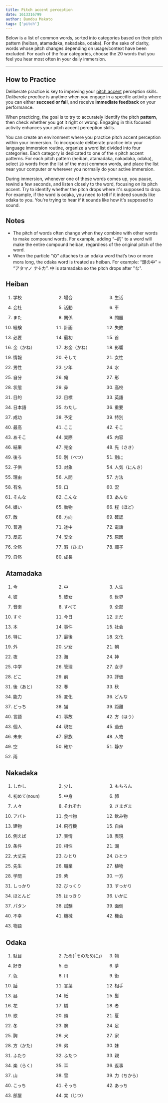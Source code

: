```yaml
---
title: Pitch accent perception
date: 1613316799
author: Bundou Makoto
tags: ['pitch']
---
```


Below is a list of common words,
sorted into categories based on their pitch pattern (heiban, atamadaka, nakadaka, odaka).
For the sake of clarity,
words whose pitch changes depending on usage/context have been excluded.
For each of the four categories,
choose the 20 words that you feel you hear most often in your daily immersion.

****

<style>
.compact_list :is(ul, ol) {
  display: grid;
  grid-template-columns: repeat(auto-fit, minmax(150px, 1fr));
  gap: 0.5rem;
  & li {
    padding: 2px 0;
    margin: 0;
  }
}
</style>

## How to Practice

Deliberate practice is key to improving your
[pitch accent](japanese-pitch-accents.html) perception skills.
*Deliberate practice* is anytime when you engage in a specific activity
where you can either **succeed or fail**,
and receive **immediate feedback** on your performance.

When practicing,
the goal is to try to accurately identify the pitch **pattern**,
then check whether you got it right or wrong.
Engaging in this focused activity enhances your pitch accent perception skills.

You can create an environment
where you practice pitch accent perception within your immersion.
To incorporate deliberate practice into your language immersion routine,
organize a word list divided into four categories.
Each category is dedicated to one of the `4` pitch accent patterns.
For each pitch pattern (heiban, atamadaka, nakadaka, odaka),
select `20` words from the list of the most common words,
and place the list near your computer
or wherever you normally do your active immersion.

During immersion,
whenever one of these words comes up, you pause, rewind a few seconds,
and listen closely to the word,
focusing on its pitch accent.
Try to identify whether the pitch drops where it's supposed to drop.
For example,
if the word is odaka,
you need to tell if it indeed sounds like odaka to you.
You're trying to hear if it sounds like how it's supposed to sound.

## Notes

* The pitch of words often change when they combine with other words
  to make compound words.
  For example, adding “~的” to a word will make the entire compound heiban,
  regardless of the original pitch of the word.
* When the particle “の” attaches to an odaka word
  that’s two or more mora long,
  the odaka word is treated as heiban.
  For example: “頭の中” = “アタマノ ナ↓カ”.
  中 is atamadaka so the pitch drops after "な".

<div class="compact_list">

## Heiban

1) 学校
1) 場合
1) 生活
1) 会社
1) 活動
1) 車
1) また
1) 関係
1) 問題
1) 経験
1) 計画
1) 失敗
1) 必要
1) 最初
1) 首
1) 金（かね）
1) お金（かね）
1) 影響
1) 情報
1) そして
1) 女性
1) 男性
1) 少年
1) 水
1) 自分
1) 俺
1) 形
1) 状態
1) 鼻
1) 高校
1) 目的
1) 目標
1) 英語
1) 日本語
1) わたし
1) 重要
1) 成功
1) 予定
1) 特別
1) 最高
1) ここ
1) そこ
1) あそこ
1) 実際
1) 内容
1) 結果
1) 完全
1) 先（さき）
1) 後ろ
1) 別（べつ）
1) 別に
1) 子供
1) 対象
1) 人気（にんき）
1) 理由
1) 人間
1) 方法
1) 有名
1) 口
1) 況
1) そんな
1) こんな
1) あんな
1) 嫌い
1) 動物
1) 程（ほど）
1) 敵
1) 方向
1) 確認
1) 普通
1) 途中
1) 電話
1) 反応
1) 安全
1) 原因
1) 全然
1) 暇（ひま）
1) 調子
1) 自然
1) 成長

## Atamadaka

1) 今
1) 中
1) 人生
1) 彼
1) 彼女
1) 世界
1) 音楽
1) すべて
1) 全部
1) すぐ
1) 今日
1) まだ
1) 本
1) 事件
1) 社会
1) 特に
1) 最後
1) 文化
1) 外
1) 少女
1) 朝
1) 夜
1) 海
1) 神
1) 中学
1) 管理
1) 女子
1) どこ
1) 前
1) 評価
1) 後（あと）
1) 春
1) 秋
1) 能力
1) 変化
1) どんな
1) どっち
1) 猫
1) 距離
1) 言語
1) 事故
1) 方（ほう）
1) 個人
1) 現在
1) 過去
1) 未来
1) 家族
1) 人物
1) 空
1) 確か
1) 静か
1) 雨

## Nakadaka

1) しかし
1) 少し
1) もちろん
1) 初めて(noun)
1) 中身
1) 卵
1) 人々
1) それぞれ
1) さまざま
1) アパト
1) 食べ物
1) 飲み物
1) 建物
1) 飛行機
1) 自由
1) 例えば
1) 表情
1) 表現
1) 条件
1) 相性
1) 湖
1) 大丈夫
1) ひとり
1) ひとつ
1) 先生
1) 職業
1) 植物
1) 学問
1) 紫
1) 一方
1) しっかり
1) びっくり
1) すっかり
1) ほとんど
1) はっきり
1) いかに
1) パタン
1) 試験
1) 面倒
1) 不幸
1) 機械
1) 機会
1) 物語
 
## Odaka

1) 駄目
1) ため(「そのために」)
1) 物
1) 好き
1) 音
1) 夢
1) 色
1) 川
1) 街
1) 話
1) 言葉
1) 相手
1) 昼
1) 紙
1) 髪
1) 花
1) 橋
1) 者
1) 歌
1) 頭
1) 夏
1) 冬
1) 腕
1) 足
1) 胸
1) 犬
1) 家
1) 方（かた）
1) 弟
1) 妹
1) ふたり
1) ふたつ
1) 親
1) 楽（らく）
1) 耳
1) 返事
1) 山
1) 雪
1) 力（ちから）
1) こっち
1) そっち
1) あっち
1) 部屋
1) 実（じつ）

</div>
